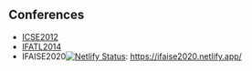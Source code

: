 ## Conferences




- [ICSE2012](https://jizusun.github.io/zbh-conferences/icse2012/index.html)
- [IFATL2014](https://jizusun.github.io/zbh-conferences/ifatl2014/index.html)
-  IFAISE2020[![Netlify Status](https://api.netlify.com/api/v1/badges/4634a633-c8fc-4160-9a8c-88c9c8d4240a/deploy-status)](https://app.netlify.com/sites/ifaise2020/deploys): https://ifaise2020.netlify.app/ 
